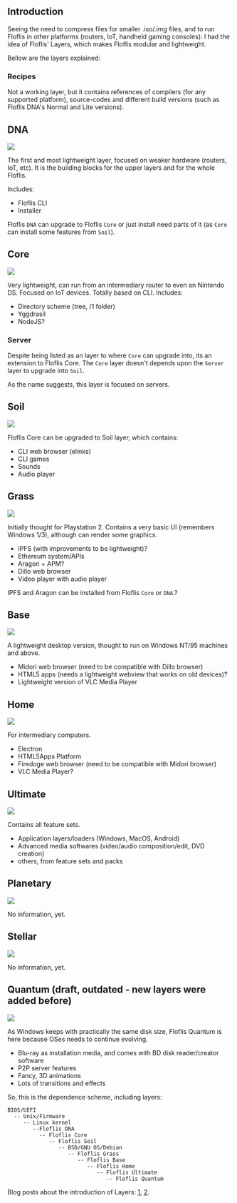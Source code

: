 ## Introduction
Seeing the need to compress files for smaller .iso/.img files, and to run Floflis in other platforms (routers, IoT, handheld gaming consoles): I had the idea of Floflis' Layers, which makes Floflis modular and lightweight.

Bellow are the layers explained:

### Recipes

Not a working layer, but it contains references of compilers (for any supported platform), source-codes and different build versions (such as Floflis DNA's Normal and Lite versions).

## DNA

<img src="../img/brand/1-dna.png">

The first and most lightweight layer, focused on weaker hardware (routers, IoT, etc). It is the building blocks for the upper layers and for the whole Floflis.

Includes:

* Floflis CLI
* Installer

Floflis `DNA` can upgrade to Floflis `Core` or just install need parts of it (as `Core` can install some features from `Soil`).

## Core

<img src="../img/brand/2-core.png">

Very lightweight, can run from an intermediary router to even an Nintendo DS. Focused on IoT devices. Totally based on CLI. Includes:

* Directory scheme (tree, /1 folder)
* Yggdrasil
* NodeJS?

### Server

Despite being listed as an layer to where `Core` can upgrade into, its an extension to Floflis Core.
The `Core` layer doesn't depends upon the `Server` layer to upgrade into `Soil`.

As the name suggests, this layer is focused on servers.

## Soil

<img src="../img/brand/3-soil.png">

Floflis Core can be upgraded to Soil layer, which contains:

* CLI web browser (elinks)
* CLI games
* Sounds
* Audio player

## Grass

<img src="../img/brand/4-grass.png">

Initially thought for Playstation 2. Contains a very basic UI (remembers Windows 1/3), although can render some graphics.

* IPFS (with improvements to be lightweight)?
* Ethereum system/APIs
* Aragon + APM?
* Dillo web browser
* Video player with audio player

IPFS and Aragon can be installed from Floflis `Core` or `DNA`.?

## Base

<img src="../img/brand/5-base.png">

A lightweight desktop version, thought to run on Windows NT/95 machines and above.

* Midori web browser (need to be compatible with Dillo browser)
* HTML5 apps (needs a lightweight webview that works on old devices)?
* Lightweight version of VLC Media Player

## Home

<img src="../img/brand/6-home.png">

For intermediary computers.

* Electron
* HTML5Apps Platform
* Firedoge web browser (need to be compatible with Midori browser)
* VLC Media Player?

## Ultimate

<img src="../img/brand/7-ultimate.png">

Contains all feature sets.

* Application layers/loaders (Windows, MacOS, Android)
* Advanced media softwares (video/audio composition/edit, DVD creation)
* others, from feature sets and packs

## Planetary

<img src="../img/brand/8-planetary.png">

No information, yet.

## Stellar

<img src="../img/brand/9-stellar.png">

No information, yet.

## Quantum (draft, outdated - new layers were added before)

<img src="../img/brand/10-quantum.png">

As Windows keeps with practically the same disk size, Floflis Quantum is here because OSes needs to continue evolving.

* Blu-ray as installation media, and comes with BD disk reader/creator software
* P2P server features
* Fancy, 3D animations
* Lots of transitions and effects

So, this is the dependence scheme, including layers:

```
BIOS/UEFI
  -- Unix/Firmware
     -- Linux kernel
        --Floflis DNA
          -- Floflis Core
             -- Floflis Soil
                -- BSD/GNU OS/Debian
                   -- Floflis Grass
                      -- Floflis Base
                         -- Floflis Home
                            -- Floflis Ultimate
                               -- Floflis Quantum
```

Blog posts about the introduction of Layers: [1](https://floflis.github.io/blog/2019/07/floflis-layers-recipe-core-substratum-base-ultimate/), [2](https://floflis.github.io/blog/2019/07/new-layers-for-floflis-dna-and-home/).
